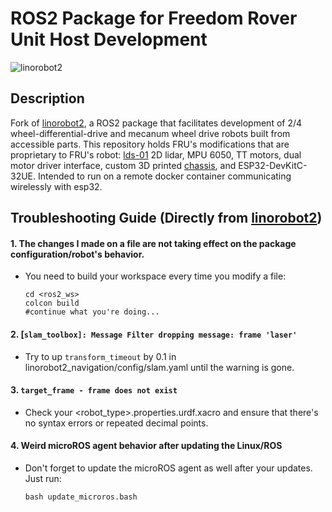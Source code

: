 # ROS2 Package for Freedom Rover Unit Host Development
![linorobot2](docs/linorobot2.gif)

## Description
Fork of [linorobot2](https://github.com/linorobot/linorobot2), a ROS2 package that facilitates development of 2/4 wheel-differential-drive and mecanum wheel drive robots built from accessible parts. This repository holds FRU's modifications that are proprietary to FRU's robot: [lds-01](https://github.com/ROBOTIS-GIT/hls_lfcd_lds_driver) 2D lidar, MPU 6050, TT motors, dual motor driver interface, custom 3D printed [chassis](https://www.printables.com/en/model/355730-two-wheeled-robot-chassis/files), and ESP32-DevKitC-32UE. Intended to run on a remote docker container communicating wirelessly with esp32.   

## Troubleshooting Guide (Directly from [linorobot2](https://github.com/linorobot/linorobot2))
#### 1. The changes I made on a file are not taking effect on the package configuration/robot's behavior.
- You need to build your workspace every time you modify a file:

    ```
    cd <ros2_ws>
    colcon build
    #continue what you're doing...
    ```

#### 2. [`slam_toolbox]: Message Filter dropping message: frame 'laser'`
- Try to up `transform_timeout` by 0.1 in linorobot2_navigation/config/slam.yaml until the warning is gone.


#### 3. `target_frame - frame does not exist`
- Check your <robot_type>.properties.urdf.xacro and ensure that there's no syntax errors or repeated decimal points.

#### 4. Weird microROS agent behavior after updating the Linux/ROS
- Don't forget to update the microROS agent as well after your updates. Just run:
    
    ```
    bash update_microros.bash
    ```
